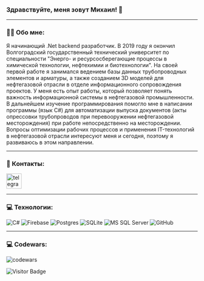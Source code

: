 
### Здравствуйте, меня зовут Михаил! 👋

 ---

 ### 👨‍💻 Обо мне:

 Я начинающий .Net backend разработчик. В 2019 году я окончил Волгоградский государственный технический университет по специальности "Энерго- и ресурсосберегающие процессы в химической технологии, нефтехимии и биотехнологии". На своей первой работе я занимался ведением базы данных трубопроводных элементов и арматуры, а также созданием 3D моделей для нефтегазовой отрасли в отделе информационного сопровождения проектов. У меня есть опыт работы, который позволяет понять важность информационной системы в нефтегазовой промышленности. В дальнейшем изучение программирования помогло мне в написании программы (язык C#) для автоматизации выпуска документов (акты опрессовки трубопроводов при перевооружении нефтегазовой месторождения) при работе непосредственно на месторождении. Вопросы оптимизации рабочих процессов и применения IT-технологий в нефтегазовой отрасли интересуют меня и сегодня, поэтому я развиваюсь в этом направлении.
 
 ---
 
 ### 🤝 Контакты:
<div id="badges">    
    <a href="https://t.me/EngineerVlg" target="_blank">
      <img src="https://cdn-icons-png.flaticon.com/512/2111/2111646.png" width="40" height="40" alt="telegram group" />
    </a>    
  </div>

---

### 💻 Технологии:

 ![C#](https://img.shields.io/badge/c%23-%23239120.svg?style=for-the-badge&logo=c-sharp&logoColor=white) ![Firebase](https://img.shields.io/badge/firebase-%23039BE5.svg?style=for-the-badge&logo=firebase) ![Postgres](https://img.shields.io/badge/postgres-%23316192.svg?style=for-the-badge&logo=postgresql&logoColor=white) ![SQLite](https://img.shields.io/badge/sqlite-%2307405e.svg?style=for-the-badge&logo=sqlite&logoColor=white) ![MS SQL Server](https://img.shields.io/badge/MS%20SQL%20Server-FF0000?style=for-the-badge&logo=microsoftsqlserver) ![GitHub](https://img.shields.io/badge/GitHub-%23000000?style=for-the-badge&logo=github
)

---

### 💻 Codewars:
![codewars](https://www.codewars.com/users/Greezly96/badges/large)

![Visitor Badge](https://visitor-badge.laobi.icu/badge?page_id=EngineersDream1)
<!--
**EngineersDream1/EngineersDream1** is a ✨ _special_ ✨ repository because its `README.md` (this file) appears on your GitHub profile.

Here are some ideas to get you started:

- 🔭 I’m currently working on ...
- 🌱 I’m currently learning ...
- 👯 I’m looking to collaborate on ...
- 🤔 I’m looking for help with ...
- 💬 Ask me about ...
- 📫 How to reach me: ...
- 😄 Pronouns: ...
- ⚡ Fun fact: ...
-->
